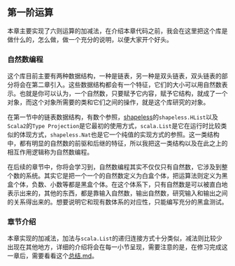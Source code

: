 ## 第一阶运算
本章主要实现了六则运算的加减法，在介绍本章代码之前，我会在这里把这个库是做什么的，怎么做，做一个充分的说明，以便大家开个好头。

### 自然数编程
这个库目前主要有两种数据结构，一种是链表，另一种是双头链表，双头链表的部分将会在第二章引入。这些数据结构都会有一个特征，它们的大小可以用自然数表示。也就是你可以认为，一个自然数，只要赋予它内容，赋予它结构，就成了一个对象，而这个对象所需要的类和它们之间的操作，就是这个库研究的对象。

在第一节中的链表数据结构，有数个参照，[shapeless](https://github.com/milessabin/shapeless)的`shapeless.HList`以及`Scala2`的`Type Projection`是它最初的使用方式，`scala.List`是它在运行时比较类似的体现方式，`shapeless.Nat`也是它一个纯值的实现方式的参照。这一类结构中，都有明显的自然数的前驱和后继的特征，所以我把这一类结构以及在此之上的相互作用逻辑称为自然数编程。

在后续的章节中，你将会学习到，自然数编程其实不仅仅只有自然数，它涉及到整个数的系统。其实它是把一个一个的自然数定义为白盒个体，把运算法则定义为黑盒个体，负数、小数等都是黑盒个体。在这个体系下，只有自然数是可以被直白地表示出来的，其他的东西，都是靠输入自然数，输出自然数，研究输入和输出之间的关系得出来的。想要说明它和现有数体系的对应性，只能编写充分的黑盒测试。

### 章节介绍
本章实现的加减法，加法与`scala.List`的递归连接方式十分类似，减法则比较少出现在其他地方，详细的介绍将会在每一小节呈现，需要注意的是，在修习完成这一章后，需要看看这个[总结.md](./%E6%80%BB%E7%BB%93.md)。